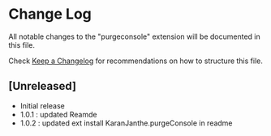 # Change Log

All notable changes to the "purgeconsole" extension will be documented in this file.

Check [Keep a Changelog](http://keepachangelog.com/) for recommendations on how to structure this file.

## [Unreleased]

- Initial release
- 1.0.1 : updated Reamde
- 1.0.2 : updated ext install KaranJanthe.purgeConsole in readme